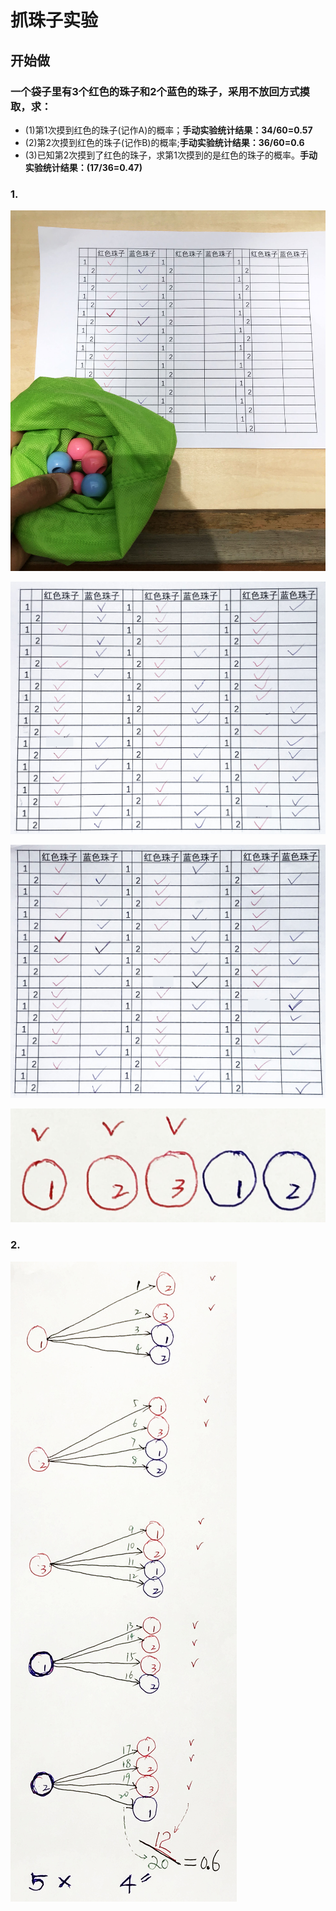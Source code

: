 # 抓珠子实验

## 开始做

### 一个袋子里有3个红色的珠子和2个蓝色的珠子，采用不放回方式摸取，求：
- (1)第1次摸到红色的珠子(记作A)的概率；**手动实验统计结果：34/60=0.57**
- (2)第2次摸到红色的珠子(记作B)的概率;**手动实验统计结果：36/60=0.6**
- (3)已知第2次摸到了红色的珠子，求第1次摸到的是红色的珠子的概率。**手动实验统计结果：(17/36=0.47)**

### 1.

![](/images/概率1/抓珠子实验/实验场景.jpg)

![](/images/概率1/抓珠子实验/抓珠子实验的统计_1.jpg)

![](/images/概率1/抓珠子实验/抓珠子实验的统计_2.jpg)

![](/images/概率1/抓珠子实验/1a1.jpg)

### 2.

![](/images/概率1/抓珠子实验/2a1.jpg)
